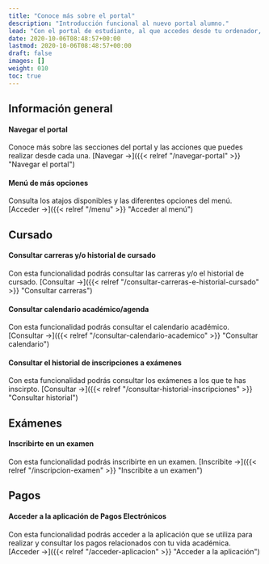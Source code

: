 ```yaml
---
title: "Conoce más sobre el portal"
description: "Introducción funcional al nuevo portal alumno."
lead: "Con el portal de estudiante, al que accedes desde tu ordenador, puedes realizar muchas acciones por autogestión como inscribirte en materias, consultar tu historial de cursado, gestionar tus pagos, entre otras."
date: 2020-10-06T08:48:57+00:00
lastmod: 2020-10-06T08:48:57+00:00
draft: false
images: []
weight: 010
toc: true
---
```


## Información general

#### Navegar el portal

Conoce más sobre las secciones del portal y las acciones que puedes realizar desde cada una. [Navegar →]({{< relref "/navegar-portal" >}} "Navegar el portal")

#### Menú de más opciones 

Consulta los atajos disponibles y las diferentes opciones del menú. [Acceder →]({{< relref "/menu" >}} "Acceder al menú")

## Cursado

#### Consultar carreras y/o historial de cursado

Con esta funcionalidad podrás consultar las carreras y/o el historial de cursado. [Consultar →]({{< relref "/consultar-carreras-e-historial-cursado" >}} "Consultar carreras")

#### Consultar calendario académico/agenda

Con esta funcionalidad podrás consultar el calendario académico. [Consultar →]({{< relref "/consultar-calendario-academico" >}} "Consultar calendario")

#### Consultar el historial de inscripciones a exámenes

Con esta funcionalidad podrás consultar los exámenes a los que te has inscirpto. [Consultar →]({{< relref "/consultar-historial-inscripciones" >}} "Consultar historial")

## Exámenes

#### Inscribirte en un examen

Con esta funcionalidad podrás inscribirte en un examen. [Inscribite →]({{< relref "/inscripcion-examen" >}} "Inscribite a un examen")

## Pagos

#### Acceder a la aplicación de Pagos Electrónicos

Con esta funcionalidad podrás acceder a la aplicación que se utiliza para realizar y consultar los pagos relacionados con tu vida académica. [Acceder →]({{< relref "/acceder-aplicacion" >}} "Acceder a la aplicación")
